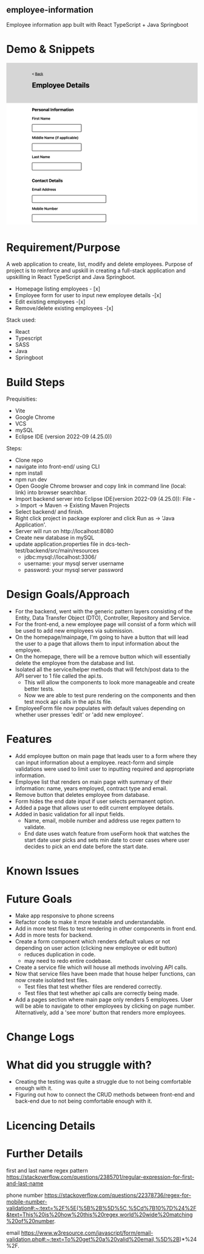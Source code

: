 ## employee-information

Employee information app built with React TypeScript + Java Springboot

# Demo & Snippets

![Alt Text](./demo.png)

# Requirement/Purpose

A web application to create, list, modify and delete employees. Purpose of project is to reinforce and upskill in creating a full-stack application and upskilling in React TypeScript and Java Springboot.

- Homepage listing employees - [x]
- Employee form for user to input new employee details -[x]
- Edit existing employees -[x]
- Remove/delete existing employees -[x]

Stack used:

- React
- Typescript
- SASS
- Java
- Springboot

# Build Steps

Prequisities:

- Vite
- Google Chrome
- VCS
- mySQL
- Eclipse IDE (version 2022-09 (4.25.0))

Steps:

- Clone repo
- navigate into front-end/ using CLI
- npm install
- npm run dev
- Open Google Chrome browser and copy link in command line (local: link) into browser searchbar.
- Import backend server into Eclipse IDE(version 2022-09 (4.25.0)): File -> Import -> Maven -> Existing Maven Projects
- Select backend/ and finish.
- Right click project in package explorer and click Run as -> 'Java Application'.
- Server will run on http://localhost:8080
- Create new database in mySQL
- update application.properties file in dcs-tech-test/backend/src/main/resources
  - jdbc:mysql://localhost:3306/<database-name>
  - username: your mysql server username
  - password: your mysql server password

# Design Goals/Approach

- For the backend, went with the generic pattern layers consisting of the Entity, Data Transfer Object (DTO), Controller, Repository and Service.
- For the front-end, a new employee page will consist of a form which will be used to add new employees via submission.
- On the homepage/mainpage, I'm going to have a button that will lead the user to a page that allows them to input information about the employee.
- On the homepage, there will be a remove button which will essentially delete the employee from the database and list.
- Isolated all the service/helper methods that will fetch/post data to the API server to 1 file called the api.ts.
  - This will allow the components to look more manageable and create better tests.
  - Now we are able to test pure rendering on the components and then test mock api calls in the api.ts file.
- EmployeeForm file now populates with default values depending on whether user presses 'edit' or 'add new employee'.

# Features

- Add employee button on main page that leads user to a form where they can input information about a employee. react-form and simple validations were used to limit user to inputting required and appropriate information.
- Employee list that renders on main page with summary of their information: name, years employed, contract type and email.
- Remove button that deletes employee from database.
- Form hides the end date input if user selects permanent option.
- Added a page that allows user to edit current employee details.
- Added in basic validation for all input fields.
  - Name, email, mobile number and address use regex pattern to validate.
  - End date uses watch feature from useForm hook that watches the start date user picks and sets min date to cover cases where user decides to pick an end date before the start date.

# Known Issues

# Future Goals

- Make app responsive to phone screens
- Refactor code to make it more testable and understandable.
- Add in more test files to test rendering in other components in front end.
- Add in more tests for backend.
- Create a form component which renders default values or not depending on user action (clicking new employee or edit button)
  - reduces duplication in code.
  - may need to redo entire codebase.
- Create a service file which will house all methods involving API calls.
- Now that service files have been made that house helper functions, can now create isolated test files.
  - Test files that test whether files are rendered correctly.
  - Test files that test whether api calls are correctly being made.
- Add a pages section where main page only renders 5 employees. User will be able to navigate to other employees by clicking on page number. Alternatively, add a 'see more' button that renders more employees.

# Change Logs

# What did you struggle with?

- Creating the testing was quite a struggle due to not being comfortable enough with it.
- Figuring out how to connect the CRUD methods between front-end and back-end due to not being comfortable enough with it.

# Licencing Details

# Further Details

first and last name regex pattern
https://stackoverflow.com/questions/2385701/regular-expression-for-first-and-last-name

phone number
https://stackoverflow.com/questions/22378736/regex-for-mobile-number-validation#:~:text=%2F%5E(%5B%2B%5D%5C,%5Cd%7B10%7D%24%2F&text=This%20is%20how%20this%20regex,world%20wide%20matching%20of%20number.

email
https://www.w3resource.com/javascript/form/email-validation.php#:~:text=To%20get%20a%20valid%20email,%5D%2B)*%24%2F.
